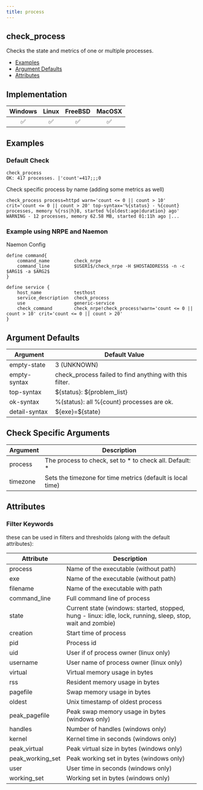 ```yaml
---
title: process
---
```


## check_process

Checks the state and metrics of one or multiple processes.

- [Examples](#examples)
- [Argument Defaults](#argument-defaults)
- [Attributes](#attributes)

## Implementation

| Windows            | Linux              | FreeBSD            | MacOSX             |
|:------------------:|:------------------:|:------------------:|:------------------:|
| :white_check_mark: | :white_check_mark: | :white_check_mark: | :white_check_mark: |

## Examples

### Default Check

    check_process
    OK: 417 processes. |'count'=417;;;0

Check specific process by name (adding some metrics as well)

    check_process process=httpd warn='count <= 0 || count > 10' crit='count <= 0 || count > 20' top-syntax='%{status} - %{count} processes, memory %{rss|h}B, started %{oldest:age|duration} ago'
    WARNING - 12 processes, memory 62.58 MB, started 01:11h ago |...

### Example using NRPE and Naemon

Naemon Config

    define command{
        command_name         check_nrpe
        command_line         $USER1$/check_nrpe -H $HOSTADDRESS$ -n -c $ARG1$ -a $ARG2$
    }

    define service {
        host_name            testhost
        service_description  check_process
        use                  generic-service
        check_command        check_nrpe!check_process!warn='count <= 0 || count > 10' crit='count <= 0 || count > 20'
    }

## Argument Defaults

| Argument      | Default Value                                           |
| ------------- | ------------------------------------------------------- |
| empty-state   | 3 (UNKNOWN)                                             |
| empty-syntax  | check_process failed to find anything with this filter. |
| top-syntax    | \${status}: \${problem_list}                            |
| ok-syntax     | %(status): all %{count} processes are ok.               |
| detail-syntax | \${exe}=\${state}                                       |

## Check Specific Arguments

| Argument | Description                                                |
| -------- | ---------------------------------------------------------- |
| process  | The process to check, set to \* to check all. Default: \*  |
| timezone | Sets the timezone for time metrics (default is local time) |

## Attributes

### Filter Keywords

these can be used in filters and thresholds (along with the default attributes):

| Attribute        | Description                                                                                                |
| ---------------- | ---------------------------------------------------------------------------------------------------------- |
| process          | Name of the executable (without path)                                                                      |
| exe              | Name of the executable (without path)                                                                      |
| filename         | Name of the executable with path                                                                           |
| command_line     | Full command line of process                                                                               |
| state            | Current state (windows: started, stopped, hung - linux: idle, lock, running, sleep, stop, wait and zombie) |
| creation         | Start time of process                                                                                      |
| pid              | Process id                                                                                                 |
| uid              | User if of process owner (linux only)                                                                      |
| username         | User name of process owner (linux only)                                                                    |
| virtual          | Virtual memory usage in bytes                                                                              |
| rss              | Resident memory usage in bytes                                                                             |
| pagefile         | Swap memory usage in bytes                                                                                 |
| oldest           | Unix timestamp of oldest process                                                                           |
| peak_pagefile    | Peak swap memory usage in bytes (windows only)                                                             |
| handles          | Number of handles (windows only)                                                                           |
| kernel           | Kernel time in seconds (windows only)                                                                      |
| peak_virtual     | Peak virtual size in bytes (windows only)                                                                  |
| peak_working_set | Peak working set in bytes (windows only)                                                                   |
| user             | User time in seconds (windows only)                                                                        |
| working_set      | Working set in bytes (windows only)                                                                        |
